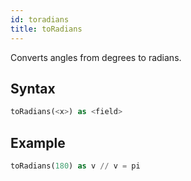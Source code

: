 ```yaml
---
id: toradians
title: toRadians
---
```


Converts angles from degrees to radians.

## Syntax

```sql
toRadians(<x>) as <field>
```

## Example

```sql
toRadians(180) as v // v = pi
```
